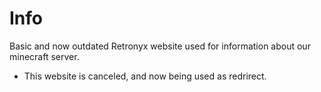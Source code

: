 # Info
Basic and now outdated Retronyx website used for information about our minecraft server.
- This website is canceled, and now being used as redrirect.
